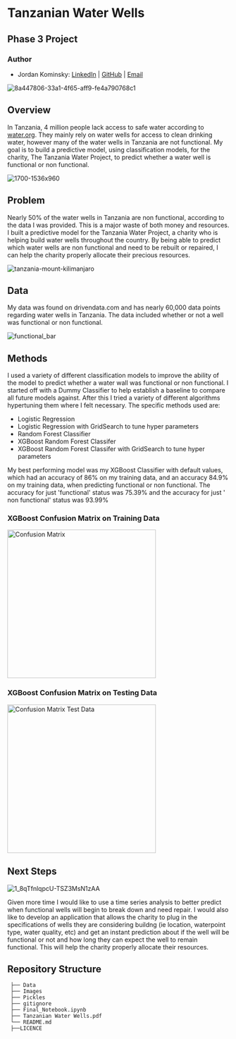# Tanzanian Water Wells
## Phase 3 Project
### Author
- Jordan Kominsky: 
[LinkedIn](https://www.linkedin.com/in/jordan-kominsky/) | 
[GitHub](https://github.com/jskominsky) | 
[Email](mailto:jskominsky@gmail.com)

![8a447806-33a1-4f65-aff9-fe4a790768c1](https://user-images.githubusercontent.com/100230332/164601615-ea646516-98e6-4d53-995d-525eb970f4f7.jpeg)

## Overview
In Tanzania, 4 million people lack access to safe water according to [water.org](https://water.org/our-impact/where-we-work/tanzania/#:~:text=4%20million%20people%20in%20Tanzania,long%20distances%20to%20collect%20water.).  They mainly rely on water wells for access to clean drinking water, however many of the water wells in Tanzania are not functional.  My goal is to build a predictive model, using classification models, for the charity, The Tanzania Water Project, to predict whether a water well is functional or non functional.

![1700-1536x960](https://user-images.githubusercontent.com/100230332/164609235-dd4eb5f6-13d4-452f-9c42-8086a0957944.jpg)

## Problem
Nearly 50% of the water wells in Tanzania are non functional, according to the data I was provided. This is a major waste of both money and resources.  I built a predictive model for the Tanzania Water Project, a charity who is helping build water wells throughout the country.  By being able to predict which water wells are non functional and need to be rebuilt or repaired, I can help the charity properly allocate their precious resources.

![tanzania-mount-kilimanjaro](https://user-images.githubusercontent.com/100230332/164615946-3aea9aef-8fcf-48c1-bd41-5138e1e65b6b.jpeg)

## Data
My data was found on drivendata.com and has nearly 60,000 data points regarding water wells in Tanzania.  The data included whether or not a well was functional or non functional. 

![functional_bar](https://user-images.githubusercontent.com/100230332/164612880-99a5705d-f86d-4f0f-960e-ac591d36dfdc.jpeg)

## Methods
I used a variety of different classification models to improve the ability of the model to predict whether a water wall was functional or non functional. I started off with a Dummy Classifier to help establish a baseline to compare all future models against. After this I tried a variety of different algorithms hypertuning them where I felt necessary. The specific methods used are:
- Logistic Regression
- Logistic Regression with GridSearch to tune hyper parameters
- Random Forest Classifier
- XGBoost Random Forest Classifer  
- XGBoost Random Forest Classifer with GridSearch to tune hyper parameters

My best performing model was my XGBoost Classifier with default values, which had an accuracy of 86% on my training data, and an accuracy 84.9% on my training data, when predicting functional or non functional. The accuracy for just 'functional' status was 75.39% and the accuracy for just ' non functional' status was 93.99%

### XGBoost Confusion Matrix on Training Data

<img width="337" alt="Confusion Matrix" src="https://user-images.githubusercontent.com/100230332/164613799-d6e0a7a0-f7a6-4ee8-a157-070eef0a944d.png">

### XGBoost Confusion Matrix on Testing Data

<img width="337" alt="Confusion Matrix Test Data" src="https://user-images.githubusercontent.com/100230332/164761930-780e3ed2-7f26-4562-bbd2-8fbb184c8db7.png">



## Next Steps

![1_8qTfnlqpcU-TSZ3MsN1zAA](https://user-images.githubusercontent.com/100230332/164614263-d33bc7e8-b8b4-4fe8-ac90-26df68641b5c.jpg)

Given more time I would like to use a time series analysis to better predict when functional wells will begin to break down and need repair.  I would also like to develop an application that allows the charity to plug in the specifications of wells they are considering buildng (ie location, waterpoint type, water quality, etc) and get an instant prediction about if the well will be functional or not and how long they can expect the well to remain functional.  This will help the charity properly allocate their resources.

## Repository Structure

```
 ├── Data
 ├── Images
 ├── Pickles
 ├── gitignore
 ├── Final_Notebook.ipynb
 ├── Tanzanian Water Wells.pdf
 └── README.md
 ├──LICENCE
```
